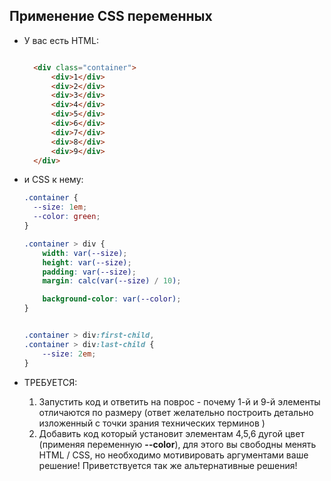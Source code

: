 ## Применение CSS переменных


* У вас есть HTML:
  
  ```html
  
    <div class="container">
        <div>1</div>
        <div>2</div>
        <div>3</div>
        <div>4</div>
        <div>5</div>
        <div>6</div>
        <div>7</div>
        <div>8</div>
        <div>9</div>
    </div>
  ```

* и CSS к нему:
  ```css
  .container {
    --size: 1em;
    --color: green;
  }

  .container > div {
      width: var(--size);
      height: var(--size);
      padding: var(--size);
      margin: calc(var(--size) / 10);

      background-color: var(--color);
  }


  .container > div:first-child, 
  .container > div:last-child {
      --size: 2em;
  }
  ```
  
* ТРЕБУЕТСЯ:
  1. Запустить код и ответить на поврос - почему 1-й и 9-й элементы отличаются по размеру (ответ желательно построить детально изложенный с точки зрания технических терминов )     
  2. Добавить код который установит элементам 4,5,6 дугой цвет (применяя переменную **--color**), для этого вы свободны менять HTML / CSS, но необходимо мотивировать аргументами ваше решение! Приветствуется так же альтернативные решения!
